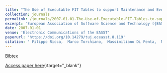 ```yaml
---
title: "The Use of Executable FIT Tables to support Maintenance and Evolution Tasks"
collection: journals
permalink: /journals/2007-01-01-The-Use-of-Executable-FIT-Tables-to-support-Maintenance-and-Evolution-Tasks
excerpt: 'European Association of Software Science and Technology ({EASST}), Berlin, Germany, Scopus ID: 2-s2.0-57349191835, Cited by: 3'
date: 2007-01-01
venue: 'Electronic Communications of the EASST'
paperurl: 'https://doi.org/10.14279/tuj.eceasst.8.119'
citation: ' Filippo Ricca,  Marco Torchiano,  Massimiliano Di Penta,  Mariano Ceccato,  Paolo Tonella, &quot;The Use of Executable FIT Tables to support Maintenance and Evolution Tasks.&quot; Electronic Communications of the EASST, 2007.'
---
```

[Bibtex](https://dblp.org/rec/bib/journals/eceasst/RiccaTPCT07)

[Access paper here](https://doi.org/10.14279/tuj.eceasst.8.119){:target="_blank"}
